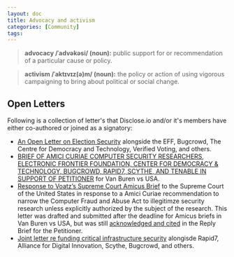 ```yaml
---
layout: doc
title: Advocacy and activism
categories: [Community]
tags: 
---
```


> **advocacy /ˈadvəkəsi/ (noun):** public support for or recommendation of a particular cause or policy.

> **activism /ˈaktɪvɪz(ə)m/ (noun):** the policy or action of using vigorous campaigning to bring about political or social change.  

## Open Letters

Following is a collection of letter's that Disclose.io and/or it's members have either co-authored or joined as a signatory:  
- [An Open Letter on Election Security](https://www.eff.org/deeplinks/2020/11/elections-are-partisan-affairs-election-security-isnt) alongside the EFF, Bugcrowd, The Centre for Democracy and Technology,  Verified Voting, and others.
- [BRIEF OF AMICI CURIAE COMPUTER SECURITY RESEARCHERS, ELECTRONIC FRONTIER FOUNDATION, CENTER FOR DEMOCRACY & TECHNOLOGY, BUGCROWD, RAPID7, SCYTHE, AND TENABLE IN SUPPORT OF PETITIONER](https://www.supremecourt.gov/DocketPDF/19/19-783/147214/20200708124706913_19-783%20Amici%20Brief.pdf) for Van Buren vs USA.  
- [Response to Voatz’s Supreme Court Amicus Brief](https://disclose.io/voatz-response-letter) to the Supreme Court of the United States in response to a Amici Curiae recommendation to narrow the Computer Fraud and Abuse Act to illegitimze security research unless explicitly authorized by the subject of the research. This letter was drafted and submitted after the deadline for Amicus briefs in Van Buren vs USA, but was still [acknowledged and cited](https://www.supremecourt.gov/DocketPDF/19/19-783/155055/20200928114834562_19-783ReplyBriefForPetitioner.pdf) in the Reply Brief for the Petitioner.  
- [Joint letter re funding critical infrastructure security](https://www.rapid7.com/globalassets/_pdfs/policy/american-jobs-plan-052021.pdf) alongisde Rapid7, Alliance for Digital Innovation, Scythe, Bugcrowd, and others.  

